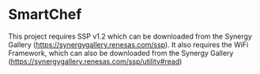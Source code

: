 # SmartChef

This project requires SSP v1.2 which can be downloaded from the Synergy Gallery (https://synergygallery.renesas.com/ssp). It also requires the WiFi Framework, which can also be downloaded from the Synergy Gallery (https://synergygallery.renesas.com/ssp/utility#read)
